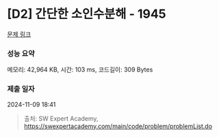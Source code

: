 # [D2] 간단한 소인수분해 - 1945 

[문제 링크](https://swexpertacademy.com/main/code/problem/problemDetail.do?contestProbId=AV5Pl0Q6ANQDFAUq) 

### 성능 요약

메모리: 42,964 KB, 시간: 103 ms, 코드길이: 309 Bytes

### 제출 일자

2024-11-09 18:41



> 출처: SW Expert Academy, https://swexpertacademy.com/main/code/problem/problemList.do